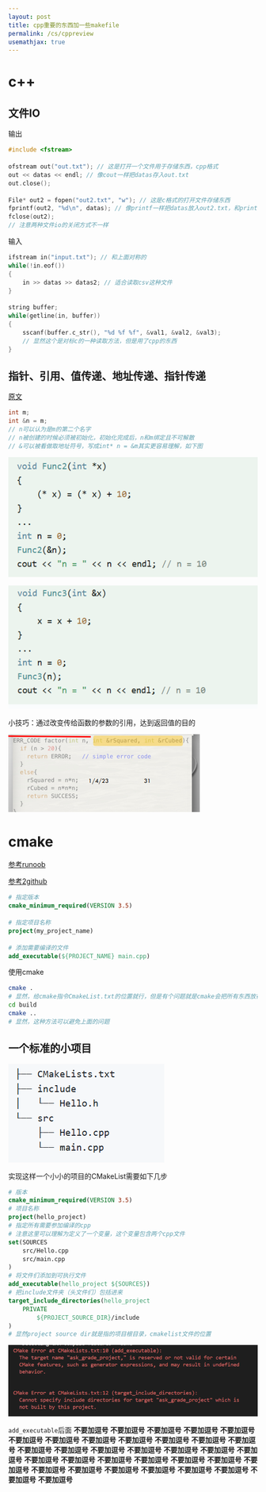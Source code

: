 ```yaml
---
layout: post
title: cpp重要的东西加一些makefile
permalink: /cs/cppreview
usemathjax: true
---
```


# c++

## 文件IO

输出

```cpp
#include <fstream>

ofstream out("out.txt"); // 这是打开一个文件用于存储东西，cpp格式
out << datas << endl; // 像cout一样把datas存入out.txt
out.close();

File* out2 = fopen("out2.txt", "w"); // 这是c格式的打开文件存储东西
fprintf(out2, "%d\n", datas); // 像printf一样把datas放入out2.txt，和printf不一样的是这里要指定文件指针
fclose(out2);
// 注意两种文件io的关闭方式不一样
```

输入

```cpp
ifstream in("input.txt"); // 和上面对称的
while(!in.eof())
{
	in >> datas >> datas2; // 适合读取csv这种文件
}

string buffer;
while(getline(in, buffer))
{
    sscanf(buffer.c_str(), "%d %f %f", &val1, &val2, &val3);
    // 显然这个是对标c的一种读取方法，但是用了cpp的东西
}
```

## 指针、引用、值传递、地址传递、指针传递

[原文](https://www.runoob.com/w3cnote/cpp-difference-between-pointers-and-references.html)

```cpp
int m;
int &n = m;
// n可以认为是m的第二个名字
// n被创建的时候必须被初始化，初始化完成后，n和m绑定且不可解散
// &可以被看做取地址符号，写成int* n = &m其实更容易理解，如下图
```

![image-20250311110516712](./img/cppreview/image-20250311110516712.png)

![image-20250311110523392](./img/cppreview/image-20250311110523392.png)

小技巧：通过改变传给函数的参数的引用，达到返回值的目的

![image-20250311113001275](./img/cppreview/image-20250311113001275.png)

# cmake

[参考runoob](https://www.runoob.com/cmake/cmake-basic.html)

[参考2github](https://github.com/ttroy50/cmake-examples/tree/master)

```cmake
# 指定版本
cmake_minimum_required(VERSION 3.5)

# 指定项目名称
project(my_project_name)

# 添加需要编译的文件
add_executable(${PROJECT_NAME} main.cpp)
```

使用cmake

```sh
cmake .
# 显然，给cmake指令CmakeList.txt的位置就行，但是有个问题就是cmake会把所有东西放在执行cmake的地方的地方
cd build
cmake ..
# 显然，这种方法可以避免上面的问题
```

## 一个标准的小项目

![image-20250311173316044](./img/cppreview/image-20250311173316044.png)

实现这样一个小小的项目的CMakeList需要如下几步

```cmake
# 版本
cmake_minimum_required(VERSION 3.5)
# 项目名称
project(hello_project)
# 指定所有需要参加编译的cpp
# 注意这里可以理解为定义了一个变量，这个变量包含两个cpp文件
set(SOURCES
	src/Hello.cpp
	src/main.cpp
)
# 将文件们添加到可执行文件
add_executable(hello_project ${SOURCES})
# 把include文件夹（头文件们）包括进来
target_include_directories(hello_project
	PRIVATE
		${PROJECT_SOURCE_DIR}/include
)
# 显然project source dir就是指的项目根目录，cmakelist文件的位置
```

![image-20250311180624029](./img/cppreview/image-20250311180624029.png)

`add_executable`后面 **不要加逗号** **不要加逗号** **不要加逗号** **不要加逗号** **不要加逗号** **不要加逗号** **不要加逗号** **不要加逗号** **不要加逗号** **不要加逗号** **不要加逗号** **不要加逗号** **不要加逗号** **不要加逗号** **不要加逗号** **不要加逗号** **不要加逗号** **不要加逗号** **不要加逗号** **不要加逗号** **不要加逗号** **不要加逗号** **不要加逗号** **不要加逗号** **不要加逗号** **不要加逗号** **不要加逗号** **不要加逗号** **不要加逗号** **不要加逗号** **不要加逗号** **不要加逗号** **不要加逗号** **不要加逗号**
